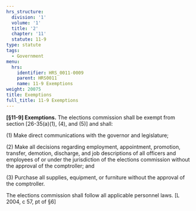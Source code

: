 ```yaml
---
hrs_structure:
  division: '1'
  volume: '1'
  title: '2'
  chapter: '11'
  statute: 11-9
type: statute
tags:
  - Government
menu:
  hrs:
    identifier: HRS_0011-0009
    parent: HRS0011
    name: 11-9 Exemptions
weight: 20075
title: Exemptions
full_title: 11-9 Exemptions
---
```

**[§11-9] Exemptions.** The elections commission shall be exempt from section [26-35(a)(1), (4), and (5)] and shall:

(1) Make direct communications with the governor and legislature;

(2) Make all decisions regarding employment, appointment, promotion, transfer, demotion, discharge, and job descriptions of all officers and employees of or under the jurisdiction of the elections commission without the approval of the comptroller; and

(3) Purchase all supplies, equipment, or furniture without the approval of the comptroller.

The elections commission shall follow all applicable personnel laws. [L 2004, c 57, pt of §6]